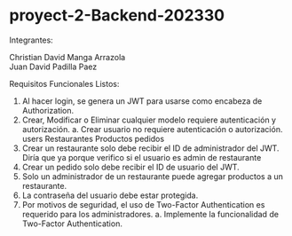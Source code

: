 # proyect-2-Backend-202330

Integrantes:

Christian David Manga Arrazola  
Juan David Padilla Paez

Requisitos Funcionales Listos:

1.	Al hacer login, se genera un JWT para usarse como encabeza de Authorization.
2.	Crear, Modificar o Eliminar cualquier modelo requiere autenticación y autorización.
a.	Crear usuario no requiere autenticación o autorización.
users
Restaurantes
Productos
pedidos
3.	Crear un restaurante solo debe recibir el ID de administrador del JWT. Diría que ya porque verifico si el usuario es admin de restaurante
4.	Crear un pedido solo debe recibir el ID de usuario del JWT.
5.	Solo un administrador de un restaurante puede agregar productos a un restaurante.
5.  La contraseña del usuario debe estar protegida.
7.	Por motivos de seguridad, el uso de Two-Factor Authentication es requerido para los administradores.
a.	Implemente la funcionalidad de Two-Factor Authentication.

